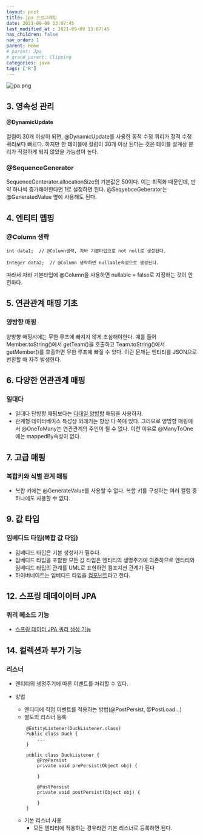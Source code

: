 ```yaml
---
layout: post
title: jpa 프로그래밍
date: 2021-09-09 13:07:45
last_modified_at : 2021-09-09 13:07:45
has_children: false
nav_order: 1
parent: Home
# parent: Jpa
# grand_parent: Clipping
categories: java
tags: ['R']
---
```


![jpa.png](../img/jpa.png)

## 3. 영속성 관리

#### @DynamicUpdate

컬럼이 30개 이상이 되면, @DynamicUpdate를 사용한 동적 수정 쿼리가 정적 수정 쿼리보다 빠르다. 
하지만 한 테이블에 컬럼이 30개 이상 된다는 것은 테이블 설계상 분리가 적절하게 되지 않았을 가능성이 높다.

### @SequenceGenerator

SequenceGenterator.allocationSize의 기본값은 50이다. 이는 최적화 때문인데, 만약 하나씩 증가해야한다면 1로 설정하면 된다.
@SeqyebceGeberator는 @GeneratedValue 옆에 사용해도 된다.

## 4. 엔티티 맵핑

### @Column 생략

~~~
int data1;  // @Column생략, 자바 기본타입으로 not null로 생성된다.

Integer data2;  // @Column 생략하면 nullable속성으로 생성된다.
~~~

따라서 자바 기본타입에 @Column을 사용하면 nullable = false로 지정하는 것이 안전하다.

## 5. 연관관계 매핑 기초

### 양방향 매핑
양방향 매핑시에는 무한 루프에 빠지지 않게 조심해야한다. 
예를 들어 Member.toString()에서 getTeam()을 호출하고 
Team.toString()에서 getMember()를 호출하면 무한 루프에 빠질 수 있다. 
이런 문제는 엔티티를 JSON으로 변환할 때 자주 발생한다.

## 6. 다양한 연관관계 매핑

### 일대다
- 일대다 단방향 매핑보다는 <ins>다대일 양방향</ins> 매핑을 사용하자.
- 관계형 데이터베이스 특성상 외래키는 항상 다 쪽에 있다. 그러므로 양방향 매핑에서 @OneToMany는 연관관계의 주인이 될 수 없다. 이런 이유로 @ManyToOne에는 mappedBy속성이 없다.

## 7. 고급 매핑

### 복합키와 식별 관계 매핑
- 복합 키에는 @GenerateValue를 사용할 수 없다. 복합 키를 구성하는 여러 컬럼 중 하나에도 사용할 수 없다.


## 9. 값 타입

### 임베디드 타입(복합 값 타입)
- 임베디드 타입은 기본  생성자가 필수다.
- 임베디드 타입을  포함한  모든  값 타입은 엔티티의  생명주기에  의존하므로  엔티티와  임베디드  타입의  관계를  UML로 표현하면 컴포지션 관계가 된다
- 하이버네이트는 임베디드 타입을 <ins>컴포넌트</ins>라고 한다.

## 12. 스프링 데데이이터 JPA

### 쿼리 메소드 기능
-  [스프링 데이터 JPA 쿼리 생성 기능](https://docs.spring.io/spring-data/jpa/docs/current/reference/html/#jpa.query-methods.query-creation)

## 14. 컬렉션과 부가  기능

### 리스너
- 엔티티의 생명주기에 따른 이벤트를 처리할 수 있다.
- 방법
    - 엔티티에 직접  이벤트를  적용하는  방법(@PostPersist, @PostLoad...)
    - 별도의 리스너 등록
    ~~~
        @EntityListener(DuckListener.class)
        Public class Duck {
            ...
        }

        public class DuckListener {
            @PrePersist
            private void prePersist(Object obj) {

            }

            @PostPersist
            private void postPersist(Object obj) {

            }
        }
    ~~~

    - 기본 리스너 사용
        - 모든 엔티티에 적용하는 경우라면 기본 리스너로 등록하면 된다.